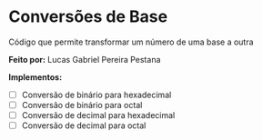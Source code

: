 # Conversões de Base
 Código que permite transformar um número de uma base a outra

 __Feito por:__ Lucas Gabriel Pereira Pestana
 
 __Implementos:__
 
 - [ ] Conversão de binário para hexadecimal
 - [ ] Conversão de binário para octal
 - [ ] Conversão de decimal para hexadecimal
 - [ ] Conversão de decimal para octal 
